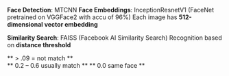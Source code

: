 **Face Detection**: MTCNN
**Face Embeddings**: InceptionResnetV1 (FaceNet pretrained on VGGFace2 with accu of 96%)
Each image has **512-dimensional vector embedding**


**Similarity Search**: FAISS (Facebook AI Similarity Search)
Recognition based on **distance threshold**

** > .09 = not match ** </br>
** 0.2 – 0.6 usually match **
** 0.0 same face **
